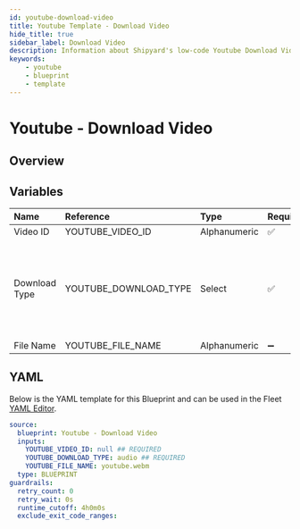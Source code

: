 ```yaml
---
id: youtube-download-video
title: Youtube Template - Download Video
hide_title: true
sidebar_label: Download Video
description: Information about Shipyard's low-code Youtube Download Video blueprint. Download a single video from YouTube
keywords:
    - youtube
    - blueprint
    - template
---
```


# Youtube - Download Video

## Overview



## Variables

| Name | Reference | Type | Required | Default | Options | Description |
|:---|:---|:---|:---|:---|:---|:---|
| Video ID | YOUTUBE_VIDEO_ID | Alphanumeric | :white_check_mark: | - | - | - |
| Download Type | YOUTUBE_DOWNLOAD_TYPE | Select | :white_check_mark: | `audio` | Video (mp4): `video`<br></br><br></br>Audio (webm): `audio` | - |
| File Name | YOUTUBE_FILE_NAME | Alphanumeric | :heavy_minus_sign: | youtube.webm | - | - |


## YAML

Below is the YAML template for this Blueprint and can be used in the Fleet [YAML Editor](../../reference/fleets.md#yaml-editor).

```yaml
source:
  blueprint: Youtube - Download Video
  inputs:
    YOUTUBE_VIDEO_ID: null ## REQUIRED
    YOUTUBE_DOWNLOAD_TYPE: audio ## REQUIRED
    YOUTUBE_FILE_NAME: youtube.webm 
  type: BLUEPRINT
guardrails:
  retry_count: 0
  retry_wait: 0s
  runtime_cutoff: 4h0m0s
  exclude_exit_code_ranges:
```
